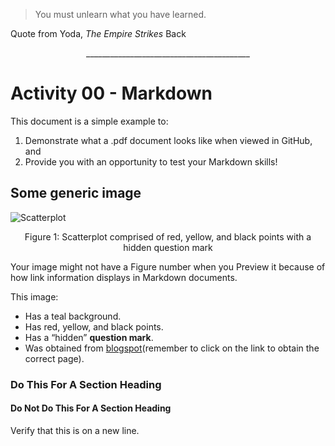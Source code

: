 > You must unlearn what you have learned.

Quote from Yoda, *The Empire Strikes* Back

<p align="center">
  _________________________________________
</p>

# Activity 00 - Markdown

This document is a simple example to:

1. Demonstrate what a .pdf document looks like when viewed in GitHub, and
2. Provide you with an opportunity to test your Markdown skills!

## Some generic image

![Scatterplot](./5333.jpg)

<p align = "center">
Figure 1: Scatterplot comprised of red, yellow, and black points with a hidden question mark
</p>

Your image might not have a Figure number when you Preview it because of how link information displays
in Markdown documents.

This image:
- Has a teal background.
- Has red, yellow, and black points.
- Has a “hidden” **question mark**.
- Was obtained from [blogspot](https://1.bp.blogspot.com/--jFU_n7nL_k/X8O8E2FikAI/AAAAAAAAxtQ/dS_z8I1MQ6khx6MHB6gNoDX-u8Ojw4uVACLcBGAsYHQ/s1920/5333.jpg)(remember to click on the link to obtain the correct page).

### Do This For A Section Heading

#### Do Not Do This For A Section Heading

Verify that this is on a new line.
